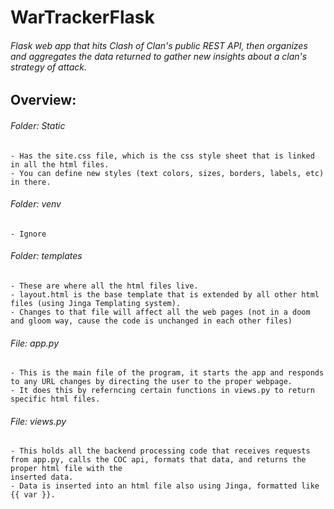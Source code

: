 # WarTrackerFlask
###### Flask web app that hits Clash of Clan's public REST API, then organizes and aggregates the data returned to gather new insights about a clan's strategy of attack.

## Overview:

###### Folder: Static
    - Has the site.css file, which is the css style sheet that is linked in all the html files. 
    - You can define new styles (text colors, sizes, borders, labels, etc) in there.
###### Folder: venv
    - Ignore
###### Folder: templates
    - These are where all the html files live. 
    - layout.html is the base template that is extended by all other html files (using Jinga Templating system). 
    - Changes to that file will affect all the web pages (not in a doom and gloom way, cause the code is unchanged in each other files)
  
###### File: app.py
    - This is the main file of the program, it starts the app and responds to any URL changes by directing the user to the proper webpage. 
    - It does this by referncing certain functions in views.py to return specific html files.
###### File: views.py
    - This holds all the backend processing code that receives requests from app.py, calls the COC api, formats that data, and returns the proper html file with the
    inserted data.
    - Data is inserted into an html file also using Jinga, formatted like {{ var }}.
